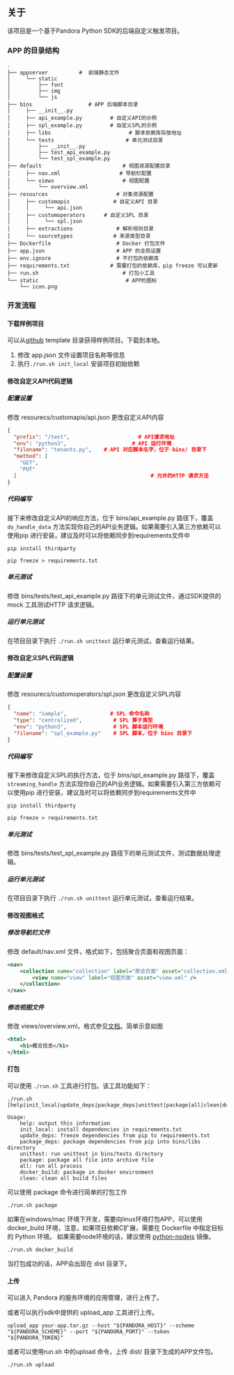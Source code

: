 ## 关于

该项目是一个基于Pandora Python SDK的后端自定义触发项目。

### APP 的目录结构

```
.
├── appserver          #  前端静态文件
│     └── static
│         ├── font
│         ├── img
│         └── js
├── bins                  # APP 后端脚本目录
│     ├── __init__.py   
│     ├── api_example.py         # 自定义API的示例
│     ├── spl_example.py         # 自定义SPL的示例
│     ├── libs                         # 脚本依赖库存放地址
│     └── tests                       # 单元测试目录
│         ├── __init__.py
│         ├── test_api_example.py
│         └── test_spl_example.py
├── default                          # 视图资源配置目录
│     ├── nav.xml                   # 导航栏配置
│     └── views                      # 视图配置
│         └── overview.xml
├── resources                      # 对象资源配置
│     ├── customapis              # 自定义API 目录
│     │     └── api.json
│     ├── customoperators      # 自定义SPL 目录
│     │     └── spl.json
│     ├── extractions              # 解析规则目录
│     └── sourcetypes             # 来源类型目录
├── Dockerfile                     # Docker 打包文件
├── app.json                       # APP 的全局设置
├── env.ignore                     # 不打包的依赖库
├── requirements.txt             # 需要打包的依赖库，pip freeze 可以更新
├── run.sh                           # 打包小工具
└── static                            # APP的图标
    └── icon.png
```

### 开发流程

####  下载样例项目

可以从[github](https://github.com/qiniu/pandora-python-sdk.v2) template 目录获得样例项目。下载到本地。

1. 修改 app.json 文件设置项目名称等信息
2. 执行`./run.sh init_local` 安装项目初始依赖


#### 修改自定义API代码逻辑

##### 配置设置

修改 resourecs/customapis/api.json 更改自定义API内容

```json
{
  "prefix": "/test",                      # API请求地址
  "env": "python3",                     # API 运行环境
  "filename": "tenants.py",    # API 对应脚本名字，位于 bins/ 目录下
  "method": [
    "GET",
    "PUT"
  ]                                           # 允许的HTTP 请求方法
}
```

##### 代码编写

接下来修改自定义API的响应方法，位于 bins/api_example.py 路径下，覆盖 `do_handle_data` 方法实现你自己的API业务逻辑。如果需要引入第三方依赖可以使用pip 进行安装，建议及时可以将依赖同步到requirements文件中

```shell
pip install thirdparty

pip freeze > requirements.txt
```


##### 单元测试

修改 bins/tests/test_api_example.py 路径下的单元测试文件，通过SDK提供的 mock 工具测试HTTP 请求逻辑。

##### 运行单元测试

在项目目录下执行 `./run.sh unittest` 运行单元测试，查看运行结果。


#### 修改自定义SPL代码逻辑

##### 配置设置

修改 resourecs/customoperators/spl.json 更改自定义SPL内容

```json
{
  "name": "sample",              # SPL 命令名称
  "type": "centralized",          # SPL 算子类型
  "env": "python3",               # SPL 脚本运行环境
  "filename": "spl_example.py"    # SPL 脚本，位于 bins 目录下
}
```

##### 代码编写

接下来修改自定义SPL的执行方法，位于 bins/spl_example.py 路径下，覆盖 `streaming_handle` 方法实现你自己的API业务逻辑。如果需要引入第三方依赖可以使用pip 进行安装，建议及时可以将依赖同步到requirements文件中

```shell
pip install thirdparty

pip freeze > requirements.txt
```


##### 单元测试

修改 bins/tests/test_spl_example.py 路径下的单元测试文件，测试数据处理逻辑。

##### 运行单元测试

在项目目录下执行 `./run.sh unittest` 运行单元测试，查看运行结果。


#### 修改视图格式

##### 修改导航栏文件

修改 default/nav.xml 文件，格式如下，包括聚合页面和视图页面：

```xml
<nav>
	<collection name="collection" label="聚合页面" asset="collection.xml">
		<view name="view" label="视图页面" asset="view.xml" />
	</collection>
</nav>
```

##### 修改视图文件

修改 views/overview.xml，格式参见[文档](https://developer.qiniu.com/express/6562/xml-references)。简单示意如图

```xml
<html>
	<h1>概览信息</h1>
</html>
```


#### 打包

可以使用 `./run.sh` 工具进行打包。该工具功能如下：

```
./run.sh [help|init_local|update_deps|package_deps|unittest|package|all|clean|docker_build]

Usage:
    help: output this information
    init_local: install dependencies in requirements.txt
    update_deps: freeze dependencies from pip to requirements.txt
    package_deps: package dependencies from pip into bins/libs directory
    unittest: run unittest in bins/tests directory
    package: package all file into archive file
    all: run all process
    docker_build: package in docker environment
    clean: clean all build files
```

可以使用 package 命令进行简单的打包工作

```
./run.sh package
```

如果在windows/mac 环境下开发，需要向linux环境打包APP，可以使用 docker_build 环境，注意，如果项目依赖C扩展，需要在 Dockerfile 中指定目标的 Python 环境。
如果需要node环境的话，建议使用 [python-nodejs](https://hub.docker.com/r/nikolaik/python-nodejs) 镜像。

```
./run.sh docker_build
```

当打包成功的话，APP会出现在 dist 目录下。


#### 上传

可以进入 Pandora 的服务环境的应用管理，进行上传了。

或者可以执行sdk中提供的 upload_app 工具进行上传。

```shell
upload_app your-app.tar.gz --host "${PANDORA_HOST}" --scheme "${PANDORA_SCHEME}" --port "${PANDORA_PORT}" --token "${PANDORA_TOKEN}"
```

或者可以使用run.sh 中的upload 命令，上传 dist/ 目录下生成的APP文件包。

```shell
./run.sh upload
```